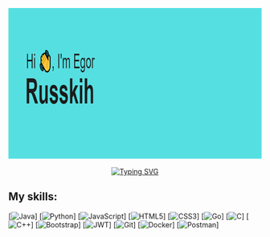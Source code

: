 <img src="https://github.com/EgorRuss/EgorRuss/blob/main/header.png" height="300"/></h1>
<div align="center">

  [![Typing SVG](https://readme-typing-svg.herokuapp.com?font=Fira+Code&pause=1000&center=true&width=435&lines=Backend+developer)](https://git.io/typing-svg)
   
  <!--START_SECTION:waka--><!--END_SECTION:waka-->

</div>  
<h2 align="left">My skills:</h2>

[![Java](https://img.shields.io/badge/java-%23ED8B00.svg?style=for-the-badge&logo=java&logoColor=white)]
[![Python](https://img.shields.io/badge/python-3670A0?style=for-the-badge&logo=python&logoColor=ffdd54)]
[![JavaScript](https://img.shields.io/badge/javascript-%23323330.svg?style=for-the-badge&logo=javascript&logoColor=%23F7DF1E)]
[![HTML5](https://img.shields.io/badge/html5-%23E34F26.svg?style=for-the-badge&logo=html5&logoColor=white)]
[![CSS3](https://img.shields.io/badge/css3-%231572B6.svg?style=for-the-badge&logo=css3&logoColor=white)]
[![Go](https://img.shields.io/badge/go-%2300ADD8.svg?style=for-the-badge&logo=go&logoColor=white)]
[![C](https://img.shields.io/badge/c-%2300599C.svg?style=for-the-badge&logo=c&logoColor=white)]
[![C++](https://img.shields.io/badge/c++-%2300599C.svg?style=for-the-badge&logo=c%2B%2B&logoColor=white)]
[![Bootstrap](https://img.shields.io/badge/bootstrap-%23563D7C.svg?style=for-the-badge&logo=bootstrap&logoColor=white)]
[![JWT](https://img.shields.io/badge/JWT-black?style=for-the-badge&logo=JSON%20web%20tokens)]
[![Git](https://img.shields.io/badge/git-%23F05033.svg?style=for-the-badge&logo=git&logoColor=white)]
[![Docker](https://img.shields.io/badge/docker-%230db7ed.svg?style=for-the-badge&logo=docker&logoColor=white)]
[![Postman](https://img.shields.io/badge/Postman-FF6C37?style=for-the-badge&logo=postman&logoColor=white)]
